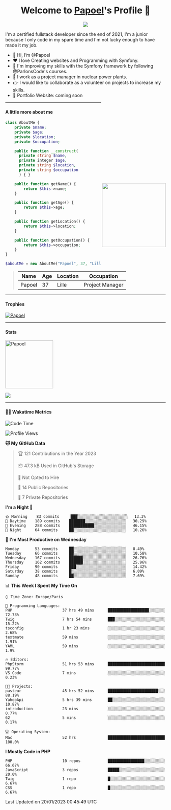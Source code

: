 <p align="center">
  <h1 align="center">Welcome to <a href="https://github.com/Papoel">Papoel</a>'s Profile 👋</h1>
</p>
<p align="center">
  <a align="center" href="https://github.com/DenverCoder1/readme-typing-svg"><img src="https://readme-typing-svg.herokuapp.com?&font=IBM+Plex+Sans&color=F72EE2&size=25&lines=Welcome+to+my+GitHub+Profile!;I'm+a+Junior+.+.+.;I'm+a+backend+developer;I'm+a+in+love+with+Symfony" /></a>
</p>
<p>I'm a certified fullstack developer since the end of 2021, I'm a junior because I only code in my spare time and I'm not lucky enough to have made it my job.
</p>

<div>
  <ul align="left">
    <li>👋 Hi, I’m @Papoel</li>
    <li>❤️ I love Creating websites and Programming with Symfony.</li>
    <li>🌱 I'm improving my skills with the Symfony framework by following @ParlonsCode's courses.</li>
    <li>💼 I work as a project manager in nuclear power plants.</li>
    <li>👉 I would like to collaborate as a volunteer on projects to increase my skills.</li>
    <li>🧐 Portfolio Website: coming soon</li>
  </ul>

<img align="right" style="width:200px; margin-top:50%; display:block;" src="https://media.giphy.com/media/M9gbBd9nbDrOTu1Mqx/giphy.gif">
</div>

---
#### A little more about me
```php
class AboutMe {
    private $name;
    private $age;
    private $location;
    private $occupation;

    public function __construct(
      private string $name, 
      private integer $age, 
      private string $location, 
      private string $occupation
      ) { }

    public function getName() {
        return $this->name;
    }

    public function getAge() {
        return $this->age;
    }

    public function getLocation() {
        return $this->location;
    }

    public function getOccupation() {
        return $this->occupation;
    }
}

$aboutMe = new AboutMe("Papoel", 37, "Lille", "Project Manager");
```
>| Name     | Age | Location   | Occupation     |
>|----------|-----|------------|----------------|
>| Papoel   | 37  | Lille      | Project Manager|

---
#### Trophies

<p align="left">
  <a href="https://github.com/Papoel/github-profile-trophy">
    <img src="https://github-profile-trophy.vercel.app/?username=Papoel&row=2&column=6&theme=onedark&column=8&no-frame=false&no-bg=false" 
         alt="Papoel">
  </a>
</p>

---
#### Stats
<p align="left">
  <img align="center" height="150em" src="https://github-readme-streak-stats.herokuapp.com/?user=Papoel&theme=onedark" alt="Papoel" />
</p>

<p>
<!-- GitHub Stats -->
<picture>
  <source 
    srcset="https://github-readme-stats.vercel.app/api?username=papoel&show_icons=true&theme=dark"
    media="(prefers-color-scheme: dark)"
  />
  <source
    srcset="https://github-readme-stats.vercel.app/api?username=papoel&show_icons=true"
    media="(prefers-color-scheme: light), (prefers-color-scheme: no-preference)"
  />
  <img src="https://github-readme-stats.vercel.app/api?username=papoel&show_icons=true" />
</picture>
</p>

----
####  🧑‍💻 Wakatime Metrics
<!--START_SECTION:waka-->
![Code Time](http://img.shields.io/badge/Code%20Time-2%2C919%20hrs%204%20mins-blue)

![Profile Views](http://img.shields.io/badge/Profile%20Views-291-blue)

**🐱 My GitHub Data** 

> 🏆 121 Contributions in the Year 2023
 > 
> 📦 47.3 kB Used in GitHub's Storage 
 > 
> 🚫 Not Opted to Hire
 > 
> 📜 14 Public Repositories 
 > 
> 🔑 7 Private Repositories  
 > 
**I'm a Night 🦉** 

```text
🌞 Morning    83 commits     ███░░░░░░░░░░░░░░░░░░░░░░   13.3% 
🌆 Daytime    189 commits    ███████░░░░░░░░░░░░░░░░░░   30.29% 
🌃 Evening    288 commits    ███████████░░░░░░░░░░░░░░   46.15% 
🌙 Night      64 commits     ██░░░░░░░░░░░░░░░░░░░░░░░   10.26%

```
📅 **I'm Most Productive on Wednesday** 

```text
Monday       53 commits     ██░░░░░░░░░░░░░░░░░░░░░░░   8.49% 
Tuesday      66 commits     ██░░░░░░░░░░░░░░░░░░░░░░░   10.58% 
Wednesday    167 commits    ██████░░░░░░░░░░░░░░░░░░░   26.76% 
Thursday     162 commits    ██████░░░░░░░░░░░░░░░░░░░   25.96% 
Friday       90 commits     ███░░░░░░░░░░░░░░░░░░░░░░   14.42% 
Saturday     38 commits     █░░░░░░░░░░░░░░░░░░░░░░░░   6.09% 
Sunday       48 commits     ██░░░░░░░░░░░░░░░░░░░░░░░   7.69%

```


📊 **This Week I Spent My Time On** 

```text
⌚︎ Time Zone: Europe/Paris

💬 Programming Languages: 
PHP                      37 hrs 49 mins      ██████████████████░░░░░░░   72.73% 
Twig                     7 hrs 54 mins       ███░░░░░░░░░░░░░░░░░░░░░░   15.22% 
tsconfig                 1 hr 23 mins        ░░░░░░░░░░░░░░░░░░░░░░░░░   2.68% 
textmate                 59 mins             ░░░░░░░░░░░░░░░░░░░░░░░░░   1.91% 
YAML                     59 mins             ░░░░░░░░░░░░░░░░░░░░░░░░░   1.9%

🔥 Editors: 
PhpStorm                 51 hrs 53 mins      █████████████████████████   99.77% 
VS Code                  7 mins              ░░░░░░░░░░░░░░░░░░░░░░░░░   0.23%

🐱‍💻 Projects: 
pasteur                  45 hrs 52 mins      ██████████████████████░░░   88.19% 
YahooApi                 5 hrs 39 mins       ██░░░░░░░░░░░░░░░░░░░░░░░   10.87% 
introduction             23 mins             ░░░░░░░░░░░░░░░░░░░░░░░░░   0.77% 
62                       5 mins              ░░░░░░░░░░░░░░░░░░░░░░░░░   0.17%

💻 Operating System: 
Mac                      52 hrs              █████████████████████████   100.0%

```

**I Mostly Code in PHP** 

```text
PHP                      10 repos            ████████████████░░░░░░░░░   66.67% 
JavaScript               3 repos             █████░░░░░░░░░░░░░░░░░░░░   20.0% 
Twig                     1 repo              █░░░░░░░░░░░░░░░░░░░░░░░░   6.67% 
CSS                      1 repo              █░░░░░░░░░░░░░░░░░░░░░░░░   6.67%

```



 Last Updated on 20/01/2023 00:45:49 UTC
<!--END_SECTION:waka-->

